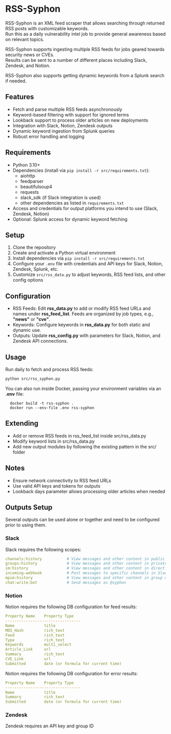 # RSS-Syphon

RSS-Syphon is an XML feed scraper that allows searching through returned RSS posts with customizable keywords.  
Run this as a daily vulnerability intel job to provide general awareness based on relevant topics.

RSS-Syphon supports ingesting multiple RSS feeds for jobs geared towards security news or CVEs.  
Results can be sent to a number of different places including Slack, Zendesk, and Notion.

RSS-Syphon also supports getting dynamic keywords from a Splunk search if needed.

## Features

- Fetch and parse multiple RSS feeds asynchronously  
- Keyword-based filtering with support for ignored terms  
- Lookback support to process older articles on new deployments  
- Integration with Slack, Notion, Zendesk outputs  
- Dynamic keyword ingestion from Splunk queries  
- Robust error handling and logging 

## Requirements

- Python 3.10+  
- Dependencies (install via `pip install -r src/requirements.txt`):  
  - aiohttp  
  - feedparser  
  - beautifulsoup4  
  - requests  
  - slack_sdk (if Slack integration is used)  
  - other dependencies as listed in `requirements.txt`  
- Access and credentials for output platforms you intend to use (Slack, Zendesk, Notion)  
- Optional: Splunk access for dynamic keyword fetching

## Setup

1. Clone the repository  
2. Create and activate a Python virtual environment  
3. Install dependencies via `pip install -r src/requirements.txt`  
4. Configure your `.env` file with credentials and API keys for Slack, Notion, Zendesk, Splunk, etc.  
5. Customize `src/rss_data.py` to adjust keywords, RSS feed lists, and other config options  

## Configuration

  - RSS Feeds: Edit **rss_data.py** to add or modify RSS feed URLs and names under **rss_feed_list**. Feeds are organized by job types, e.g., **"news"** or **"cve"**.  
  - Keywords: Configure keywords in **rss_data.py** for both static and dynamic use.  
  - Outputs: Update **rss_config.py** with parameters for Slack, Notion, and Zendesk API connections.  

## Usage

Run daily to fetch and process RSS feeds:

```bash
python src/rss_syphon.py
```

You can also run inside Docker, passing your environment variables via an **.env** file:

  ```shell
    docker build -t rss-syphon .  
    docker run --env-file .env rss-syphon
  ```

## Extending
  - Add or remove RSS feeds in rss_feed_list inside src/rss_data.py  
  - Modify keyword lists in src/rss_data.py  
  - Add new output modules by following the existing pattern in the src/ folder  

## Notes
  - Ensure network connectivity to RSS feed URLs  
  - Use valid API keys and tokens for outputs  
  - Lookback days parameter allows processing older articles when needed  

## Outputs Setup

Several outputs can be used alone or together and need to be configured prior to using them.

### Slack

Slack requires the following scopes:

```yaml
channels:history           # View messages and other content in public channels that syphon has been added to 
groups:history             # View messages and other content in private channels that syphon has been added to  
im:history                 # View messages and other content in direct messages that syphon has been added to  
incoming-webhook           # Post messages to specific channels in Slack  
mpim:history               # View messages and other content in group direct messages that syphon has been added to  
chat:write:bot             # Send messages as @syphon  
```

### Notion

Notion requires the following DB configuration for feed results:

```yaml
Property Name    Property Type
---------------------------------
Name             title
MD5_Hash         rich_text
Feed             rich_text
Type             rich_text
Keywords         multi_select
Article_Link     url
Summary          rich_text
CVE_Link         url
Submitted        date (or formula for current time)
```

Notion requires the following DB configuration for error results:

```yaml
Property Name    Property Type
---------------------------------
Name             title
Summary          rich_text
Submitted        date (or formula for current time)
```

### Zendesk

Zendesk requires an API key and group ID
